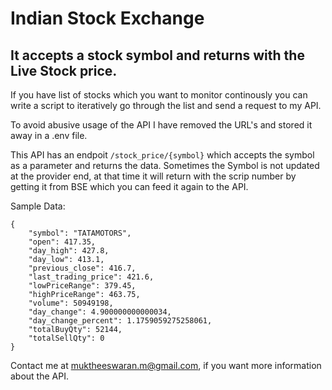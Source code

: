 # Indian Stock Exchange

## It accepts a stock symbol and returns with the Live Stock price.

If you have list of stocks which you want to monitor continously you can write a script to iteratively go through the list and send a request to my API.

To avoid abusive usage of the API I have removed the URL's and stored it away in a .env file.

This API has an endpoit `/stock_price/{symbol}` which accepts the symbol as a parameter and returns the data. Sometimes the Symbol is not updated at the provider end, at that time it will return with the scrip number by getting it from BSE which you can feed it again to the API.

Sample Data:

```
{
    "symbol": "TATAMOTORS",
    "open": 417.35,
    "day_high": 427.8,
    "day_low": 413.1,
    "previous_close": 416.7,
    "last_trading_price": 421.6,
    "lowPriceRange": 379.45,
    "highPriceRange": 463.75,
    "volume": 50949198,
    "day_change": 4.900000000000034,
    "day_change_percent": 1.1759059275258061,
    "totalBuyQty": 52144,
    "totalSellQty": 0
}
```
Contact me at muktheeswaran.m@gmail.com, if you want more information about the API.
